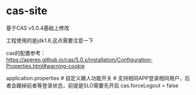 # cas-site
基于CAS v5.0.4基础上修改

工程使用的是jdk1.8,这点需要注意一下

cas的配置参考：https://apereo.github.io/cas/5.0.x/installation/Configuration-Properties.html#warning-cookie

application.properties
\# 自定义踢人功能开关
\# 支持相同APP登录相同用户，后者会踢掉前者等登录状态，前提是SLO需要先开启
cas.forceLogout = false
